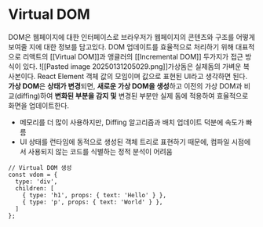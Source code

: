 # Virtual DOM
DOM은 웹페이지에 대한 인터페이스로 브라우저가 웹페이지의 콘텐츠와 구조를 어떻게 보여줄 지에 대한 정보를 담고있다. DOM 업데이트를 효율적으로 처리하기 위해 대표적으로 리액트의 [[Virtual DOM]]과 앵귤러의 [[Incremental DOM]] 두가지가 접근 방식이 있다.
![[Pasted image 20250131205029.png]]가상돔은 실제돔의 가벼운 복사본이다. React Element 객체 값의 모임이며 값으로 표현된 UI라고 생각하면 된다.
**가상 DOM**은 **상태가 변경**되면, **새로운 가상 DOM을 생성**하고 이전의 가상 DOM과 비교(diffing)하여 **변화된 부분을 감지 및** 변경된 부분만 실제 돔에 적용하여 효율적으로 화면을 업데이트한다.

- 메모리를 더 많이 사용하지만, Diffing 알고리즘과 배치 업데이트 덕분에 속도가 빠름
- UI 상태를 런타임에 동적으로 생성된 객체 트리로 표현하기 때문에, 컴파일 시점에서 사용되지 않는 코드를 식별하는 정적 분석이 어려움

```tsx
// Virtual DOM 생성
const vdom = {
  type: 'div',
  children: [
    { type: 'h1', props: { text: 'Hello' } },
    { type: 'p', props: { text: 'World' } },
  ]
};
```

